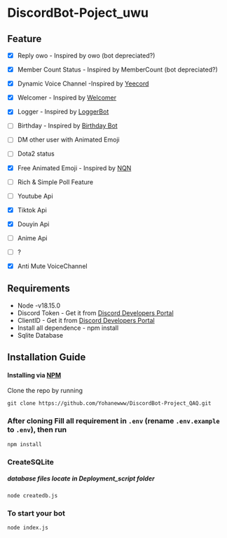 # DiscordBot-Poject_uwu

## Feature

- [x] Reply owo - Inspired by owo (bot depreciated?)

- [x] Member Count Status - Inspired by MemberCount (bot depreciated?)

- [x] Dynamic Voice Channel -Inspired by [Yeecord](https://yeecord.com/)

- [x] Welcomer - Inspired by [Welcomer](https://top.gg/bot/330416853971107840)

- [x] Logger - Inspired by [LoggerBot](https://logger.bot/)

- [ ] Birthday - Inspired by [Birthday Bot](https://top.gg/bot/618817616542433283?s=0351f3f814dfd)

- [ ] DM other user with Animated Emoji

- [ ] Dota2 status

- [x] Free Animated Emoji - Inspired by [NQN](https://nqn.blue/)

- [ ] Rich & Simple Poll Feature

- [ ] Youtube Api

- [x] Tiktok Api

- [x] Douyin Api

- [ ] Anime Api

- [ ] ?

- [x] Anti Mute VoiceChannel

## Requirements

- Node -v18.15.0
- Discord Token - Get it from [Discord Developers Portal](https://discord.com/developers/applications)
- ClientID - Get it from [Discord Developers Portal](https://discord.com/developers/applications)
- Install all dependence - npm install
- Sqlite Database

## Installation Guide

#### Installing via [NPM](https://www.npmjs.com/)

Clone the repo by running

```
git clone https://github.com/Yohanewww/DiscordBot-Project_QAQ.git
```

### After cloning Fill all requirement in `.env` **(rename `.env.example` to `.env`)**, then run

```
npm install
```

### CreateSQLite

##### database files locate in Deployment_script folder

```
node createdb.js
```

### To start your bot

```
node index.js
```
